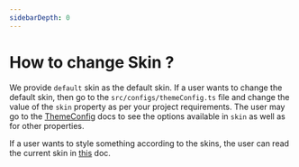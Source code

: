 ```yaml
---
sidebarDepth: 0
---
```


# How to change Skin ?

We provide `default` skin as the default skin. If a user wants to change the default skin, then go to the `src/configs/themeConfig.ts` file and change the value of the `skin` property as per your project requirements. The user may go to the [ThemeConfig](/guide/settings/theme-config.html) docs to see the options available in `skin` as well as for other properties.

If a user wants to style something according to the skins, the user can read the current skin in [this](/guide/settings/hooks.html#read-values-from-settings-context) doc.
